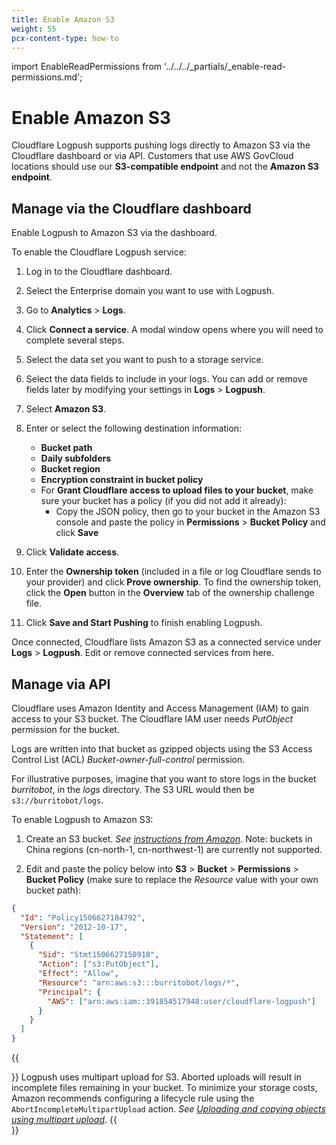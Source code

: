 ```yaml
---
title: Enable Amazon S3
weight: 55
pcx-content-type: how-to
---
```


import EnableReadPermissions from '../../../_partials/_enable-read-permissions.md';

# Enable Amazon S3

Cloudflare Logpush supports pushing logs directly to Amazon S3 via the Cloudflare dashboard or via API. Customers that use AWS GovCloud locations should use our **S3-compatible endpoint** and not the **Amazon S3 endpoint**.

## Manage via the Cloudflare dashboard

Enable Logpush to Amazon S3 via the dashboard.

To enable the Cloudflare Logpush service:

1.  Log in to the Cloudflare dashboard.

2.  Select the Enterprise domain you want to use with Logpush.

3.  Go to **Analytics** > **Logs**.

4.  Click **Connect a service**. A modal window opens where you will need to complete several steps.

5.  Select the data set you want to push to a storage service.

6.  Select the data fields to include in your logs. You can add or remove fields later by modifying your settings in **Logs** > **Logpush**.

7.  Select **Amazon S3**.

8.  Enter or select the following destination information:

    - **Bucket path**
    - **Daily subfolders**
    - **Bucket region**
    - **Encryption constraint in bucket policy**
    - For **Grant Cloudflare access to upload files to your bucket**, make sure your bucket has a policy (if you did not add it already):
      - Copy the JSON policy, then go to your bucket in the Amazon S3 console and paste the policy in **Permissions** > **Bucket Policy** and click **Save**

9.  Click **Validate access**.

10. Enter the **Ownership token** (included in a file or log Cloudflare sends to your provider) and click **Prove ownership**. To find the ownership token, click the **Open** button in the **Overview** tab of the ownership challenge file.

11. Click **Save and Start Pushing** to finish enabling Logpush.

Once connected, Cloudflare lists Amazon S3 as a connected service under **Logs** > **Logpush**. Edit or remove connected services from here.

## Manage via API

Cloudflare uses Amazon Identity and Access Management (IAM) to gain access to your S3 bucket. The Cloudflare IAM user needs _PutObject_ permission for the bucket.

Logs are written into that bucket as gzipped objects using the S3 Access Control List (ACL)
_Bucket-owner-full-control_ permission.

<EnableReadPermissions />

For illustrative purposes, imagine that you want to store logs in the bucket _burritobot_, in the _logs_ directory. The S3 URL would then be `s3://burritobot/logs`.

To enable Logpush to Amazon S3:

1.  Create an S3 bucket. _See [instructions from Amazon](https://docs.aws.amazon.com/AmazonS3/latest/gsg/CreatingABucket.html)_. Note: buckets in China regions (cn-north-1, cn-northwest-1) are currently not supported.

2.  Edit and paste the policy below into **S3** > **Bucket** > **Permissions** > **Bucket Policy** (make sure to replace the _Resource_ value with your own bucket path):

```json
{
  "Id": "Policy1506627184792",
  "Version": "2012-10-17",
  "Statement": [
    {
      "Sid": "Stmt1506627150918",
      "Action": ["s3:PutObject"],
      "Effect": "Allow",
      "Resource": "arn:aws:s3:::burritobot/logs/*",
      "Principal": {
        "AWS": ["arn:aws:iam::391854517948:user/cloudflare-logpush"]
      }
    }
  ]
}
```

{{<Aside type="note" header="Note">}}
Logpush uses multipart upload for S3. Aborted uploads will result in incomplete files remaining in your bucket. To minimize your storage costs, Amazon recommends configuring a lifecycle rule using the `AbortIncompleteMultipartUpload` action. _See [Uploading and copying objects using multipart upload](https://docs.aws.amazon.com/AmazonS3/latest/dev/mpuoverview.html#mpu-abort-incomplete-mpu-lifecycle-config)_.
{{</Aside>}}
